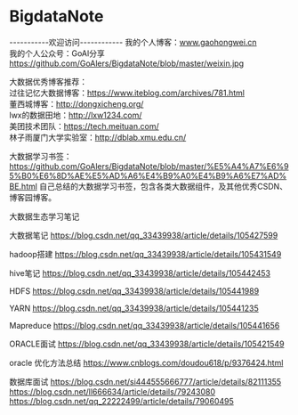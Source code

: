 # BigdataNote  
-----------欢迎访问------------
我的个人博客：www.gaohongwei.cn  
我的个人公众号：GoAl分享
https://github.com/GoAlers/BigdataNote/blob/master/weixin.jpg

大数据优秀博客推荐：  
过往记忆大数据博客：https://www.iteblog.com/archives/781.html  
董西城博客：http://dongxicheng.org/  
lwx的数据田地：http://lxw1234.com/  
美团技术团队：https://tech.meituan.com/  
林子雨厦门大学实验室：http://dblab.xmu.edu.cn/  

大数据学习书签：https://github.com/GoAlers/BigdataNote/blob/master/%E5%A4%A7%E6%95%B0%E6%8D%AE%E5%AD%A6%E4%B9%A0%E4%B9%A6%E7%AD%BE.html
自己总结的大数据学习书签，包含各类大数据组件，及其他优秀CSDN、博客园博客。  

大数据生态学习笔记  

大数据笔记 https://blog.csdn.net/qq_33439938/article/details/105427599

hadoop搭建  https://blog.csdn.net/qq_33439938/article/details/105431549

hive笔记    https://blog.csdn.net/qq_33439938/article/details/105442453

HDFS       https://blog.csdn.net/qq_33439938/article/details/105441989

YARN      https://blog.csdn.net/qq_33439938/article/details/105441235

Mapreduce   https://blog.csdn.net/qq_33439938/article/details/105441656

ORACLE面试  https://blog.csdn.net/qq_33439938/article/details/105421549

oracle 优化方法总结      https://www.cnblogs.com/doudou618/p/9376424.html

数据库面试
https://blog.csdn.net/si444555666777/article/details/82111355
https://blog.csdn.net/ll666634/article/details/79243080
https://blog.csdn.net/qq_22222499/article/details/79060495
